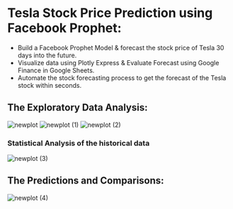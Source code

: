 # Tesla Stock Price Prediction using Facebook Prophet:
   - Build a Facebook Prophet Model & forecast the stock price of Tesla 30 days into the future.
   - Visualize data using Plotly Express & Evaluate Forecast using Google Finance in Google Sheets.
   - Automate the stock forecasting process to get the forecast of the Tesla stock within seconds.
## The Exploratory Data Analysis:
![newplot](https://github.com/user-attachments/assets/6396f96a-6a24-4939-b5ad-d013bf3a9eb7)
![newplot (1)](https://github.com/user-attachments/assets/756a40b9-b991-48db-9299-489919e8f367)
![newplot (2)](https://github.com/user-attachments/assets/7928b7f4-31eb-4aa1-bcae-52fc1ca81622)
### Statistical Analysis of the historical data
![newplot (3)](https://github.com/user-attachments/assets/189c2c7d-c15f-4d28-a750-159ea899399d)
## The Predictions and Comparisons:
![newplot (4)](https://github.com/user-attachments/assets/2d15fab5-37e5-4f45-b094-c10484909005)